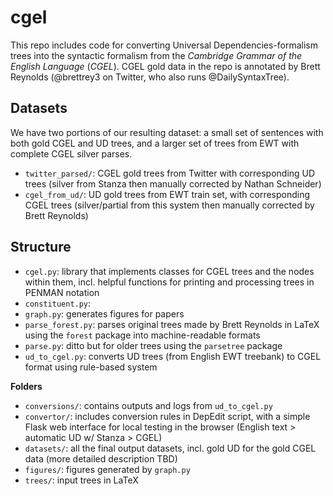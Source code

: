 # cgel

This repo includes code for converting Universal Dependencies-formalism trees into the syntactic formalism from the *Cambridge Grammar of the English Language* (*CGEL*). CGEL gold data in the repo is annotated by Brett Reynolds (@brettrey3 on Twitter, who also runs @DailySyntaxTree).

## Datasets
We have two portions of our resulting dataset: a small set of sentences with both gold CGEL and UD trees, and a larger set of trees from EWT with complete CGEL silver parses.

- `twitter_parsed/`: CGEL gold trees from Twitter with corresponding UD trees (silver from Stanza then manually corrected by Nathan Schneider)
- `cgel_from_ud/`: UD gold trees from EWT train set, with corresponding CGEL trees (silver/partial from this system then manually corrected by Brett Reynolds)

## Structure
- `cgel.py`: library that implements classes for CGEL trees and the nodes within them, incl. helpful functions for printing and processing trees in PENMAN notation
- `constituent.py`:
- `graph.py`: generates figures for papers
- `parse_forest.py`: parses original trees made by Brett Reynolds in LaTeX using the `forest` package into machine-readable formats
- `parse.py`: ditto but for older trees using the `parsetree` package
- `ud_to_cgel.py`: converts UD trees (from English EWT treebank) to CGEL format using rule-based system

**Folders**
- `conversions/`: contains outputs and logs from `ud_to_cgel.py`
- `convertor/`: includes conversion rules in DepEdit script, with a simple Flask web interface for local testing in the browser (English text > automatic UD w/ Stanza > CGEL)
- `datasets/`: all the final output datasets, incl. gold UD for the gold CGEL data (more detailed description TBD)
- `figures/`: figures generated by `graph.py`
- `trees/`: input trees in LaTeX
